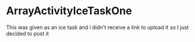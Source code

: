 # ArrayActivityIceTaskOne
This was given as an ice task and i didn't receive a link to upload it so I just decided to post it 
